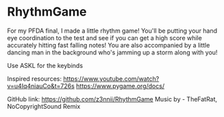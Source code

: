 # RhythmGame

For my PFDA final, I made a little rhythm game! You'll be putting your hand eye coordination to the test and see if you can get a high score while accurately hitting fast falling notes! You are also accompanied by a little dancing man in the background who's jamming up a storm along with you! 

Use ASKL for the keybinds

Inspired resources: 
https://www.youtube.com/watch?v=u4Iq4niauCo&t=726s
https://www.pygame.org/docs/ 

GitHub link: https://github.com/z3nnii/RhythmGame
Music by - TheFatRat, NoCopyrightSound Remix

